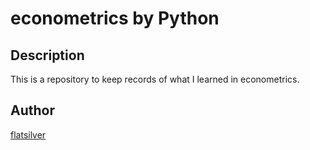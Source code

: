 # econometrics by Python
## Description
This is a repository to keep records of what I learned in econometrics.

## Author
[flatsilver](https://github.com/flatsilver)
